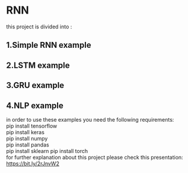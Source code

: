 # RNN
 this project is divided into :
## 1.Simple RNN example
## 2.LSTM example
## 3.GRU example
## 4.NLP example
in order to use these examples you need the following requirements:  
 pip install tensorflow  
 pip install keras  
 pip install numpy  
 pip install pandas  
 pip install sklearn 
 pip install torch  
for further explanation about this project please check this presentation: https://bit.ly/2rJnvW2
